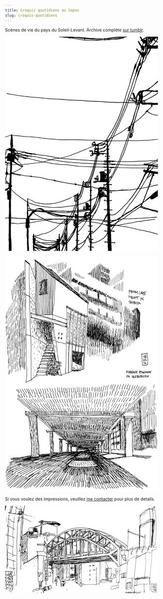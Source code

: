 ```yaml
---
title: Croquis quotidiens au Japon
slug: croquis-quotidiens
---
```


Scènes de vie du pays du Soleil-Levant. Archive complète [sur tumblr][].

![Câbles électriques](dd-electric_cables.jpg)

![La veille à Shibuya](d12.jpg)


Si vous voulez des impressions, veuillez [me contacter][] pour plus de details.

![Ochanimizu](img_2692.jpg)

[sur tumblr]: https://sktch.mxdvl.com/
[me contacter]: mailto:allo+impressions@mxdvl.com
